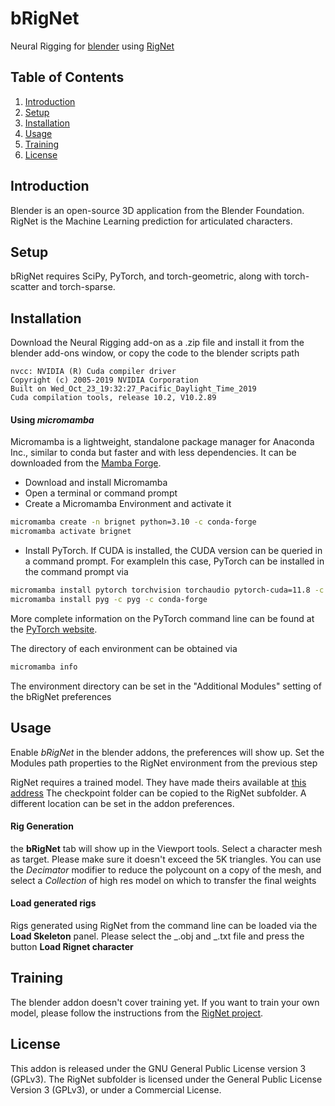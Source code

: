 # bRigNet

Neural Rigging for [blender](https://www.blender.org/ "Blender Home Page") using [RigNet](https://zhan-xu.github.io/rig-net/ "RigNet Home Page")

## Table of Contents

1. [Introduction](#introduction)
2. [Setup](#setup)
3. [Installation](#installation)
4. [Usage](#usage)
5. [Training](#training)
6. [License](#license)

## Introduction

Blender is an open-source 3D application from the Blender Foundation. RigNet is the Machine Learning prediction
for articulated characters.

## Setup

bRigNet requires SciPy, PyTorch, and torch-geometric, along with torch-scatter and torch-sparse.

## Installation

Download the Neural Rigging add-on as a .zip file and install it from the blender add-ons window,
or copy the code to the blender scripts path

    nvcc: NVIDIA (R) Cuda compiler driver
    Copyright (c) 2005-2019 NVIDIA Corporation
    Built on Wed_Oct_23_19:32:27_Pacific_Daylight_Time_2019
    Cuda compilation tools, release 10.2, V10.2.89

#### Using _micromamba_

Micromamba is a lightweight, standalone package manager for Anaconda Inc., similar to conda but faster and with less dependencies. It can be downloaded from the [Mamba Forge](https://github.com/mamba-org/mamba#install-mamba-or-micromamba).

- Download and install Micromamba
- Open a terminal or command prompt
- Create a Micromamba Environment and activate it

```bash
micromamba create -n brignet python=3.10 -c conda-forge
micromamba activate brignet
```

- Install PyTorch. If CUDA is installed, the CUDA version can be queried in a command prompt. For exampleIn this case, PyTorch can be installed in the command prompt via

```bash
micromamba install pytorch torchvision torchaudio pytorch-cuda=11.8 -c pytorch -c nvidia -c conda-forge
micromamba install pyg -c pyg -c conda-forge
```

More complete information on the PyTorch command line can be found at the [PyTorch website](https://pytorch.org/).

The directory of each environment can be obtained via

```bash
micromamba info
```

The environment directory can be set in the "Additional Modules" setting of the bRigNet preferences

## Usage

Enable _bRigNet_ in the blender addons, the preferences will show up.
Set the Modules path properties to the RigNet environment from the previous step

RigNet requires a trained model. They have made theirs available at [this address](https://umass-my.sharepoint.com/:u:/g/personal/zhanxu_umass_edu/EYKLCvYTWFJArehlo3-H2SgBABnY08B4k5Q14K7H1Hh0VA)
The checkpoint folder can be copied to the RigNet subfolder.
A different location can be set in the addon preferences.

#### Rig Generation

the **bRigNet** tab will show up in the Viewport tools. Select a character mesh as target.
Please make sure it doesn't exceed the 5K triangles. You can use the _Decimator_ modifier
to reduce the polycount on a copy of the mesh, and select a _Collection_ of high res model
on which to transfer the final weights

#### Load generated rigs

Rigs generated using RigNet from the command line can be loaded via the **Load Skeleton** panel.
Please select the _.obj and _.txt file and press the button **Load Rignet character**

## Training

The blender addon doesn't cover training yet. If you want to train your own model, please follow the instructions
from the [RigNet project](https://github.com/zhan-xu/RigNet#training).

## License

This addon is released under the GNU General Public License version 3 (GPLv3).
The RigNet subfolder is licensed under the General Public License Version 3 (GPLv3), or under a Commercial License.
